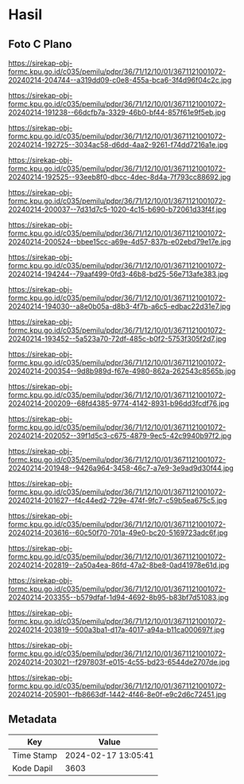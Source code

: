 # Hasil

## Foto C Plano

https://sirekap-obj-formc.kpu.go.id/c035/pemilu/pdpr/36/71/12/10/01/3671121001072-20240214-204744--a319dd09-c0e8-455a-bca6-3f4d96f04c2c.jpg

https://sirekap-obj-formc.kpu.go.id/c035/pemilu/pdpr/36/71/12/10/01/3671121001072-20240214-191238--66dcfb7a-3329-46b0-bf44-857f61e9f5eb.jpg

https://sirekap-obj-formc.kpu.go.id/c035/pemilu/pdpr/36/71/12/10/01/3671121001072-20240214-192725--3034ac58-d6dd-4aa2-9261-f74dd7216a1e.jpg

https://sirekap-obj-formc.kpu.go.id/c035/pemilu/pdpr/36/71/12/10/01/3671121001072-20240214-192525--93eeb8f0-dbcc-4dec-8d4a-7f793cc88692.jpg

https://sirekap-obj-formc.kpu.go.id/c035/pemilu/pdpr/36/71/12/10/01/3671121001072-20240214-200037--7d31d7c5-1020-4c15-b690-b72061d33f4f.jpg

https://sirekap-obj-formc.kpu.go.id/c035/pemilu/pdpr/36/71/12/10/01/3671121001072-20240214-200524--bbee15cc-a69e-4d57-837b-e02ebd79e17e.jpg

https://sirekap-obj-formc.kpu.go.id/c035/pemilu/pdpr/36/71/12/10/01/3671121001072-20240214-194244--79aaf499-0fd3-46b8-bd25-56e713afe383.jpg

https://sirekap-obj-formc.kpu.go.id/c035/pemilu/pdpr/36/71/12/10/01/3671121001072-20240214-194030--a8e0b05a-d8b3-4f7b-a6c5-edbac22d31e7.jpg

https://sirekap-obj-formc.kpu.go.id/c035/pemilu/pdpr/36/71/12/10/01/3671121001072-20240214-193452--5a523a70-72df-485c-b0f2-5753f305f2d7.jpg

https://sirekap-obj-formc.kpu.go.id/c035/pemilu/pdpr/36/71/12/10/01/3671121001072-20240214-200354--9d8b989d-f67e-4980-862a-262543c8565b.jpg

https://sirekap-obj-formc.kpu.go.id/c035/pemilu/pdpr/36/71/12/10/01/3671121001072-20240214-200209--68fd4385-9774-4142-8931-b96dd3fcdf76.jpg

https://sirekap-obj-formc.kpu.go.id/c035/pemilu/pdpr/36/71/12/10/01/3671121001072-20240214-202052--39f1d5c3-c675-4879-9ec5-42c9940b97f2.jpg

https://sirekap-obj-formc.kpu.go.id/c035/pemilu/pdpr/36/71/12/10/01/3671121001072-20240214-201948--9426a964-3458-46c7-a7e9-3e9ad9d30f44.jpg

https://sirekap-obj-formc.kpu.go.id/c035/pemilu/pdpr/36/71/12/10/01/3671121001072-20240214-201627--f4c44ed2-729e-474f-9fc7-c59b5ea675c5.jpg

https://sirekap-obj-formc.kpu.go.id/c035/pemilu/pdpr/36/71/12/10/01/3671121001072-20240214-203616--60c50f70-701a-49e0-bc20-5169723adc6f.jpg

https://sirekap-obj-formc.kpu.go.id/c035/pemilu/pdpr/36/71/12/10/01/3671121001072-20240214-202819--2a50a4ea-86fd-47a2-8be8-0ad41978e61d.jpg

https://sirekap-obj-formc.kpu.go.id/c035/pemilu/pdpr/36/71/12/10/01/3671121001072-20240214-203355--b579dfaf-1d94-4692-8b95-b83bf7d51083.jpg

https://sirekap-obj-formc.kpu.go.id/c035/pemilu/pdpr/36/71/12/10/01/3671121001072-20240214-203819--500a3ba1-d17a-4017-a94a-b11ca000697f.jpg

https://sirekap-obj-formc.kpu.go.id/c035/pemilu/pdpr/36/71/12/10/01/3671121001072-20240214-203021--f297803f-e015-4c55-bd23-6544de2707de.jpg

https://sirekap-obj-formc.kpu.go.id/c035/pemilu/pdpr/36/71/12/10/01/3671121001072-20240214-205901--fb8663df-1442-4f46-8e0f-e9c2d6c72451.jpg


## Metadata

| Key        | Value               |
| ---------- | ------------------- |
| Time Stamp | 2024-02-17 13:05:41 |
| Kode Dapil | 3603                |



